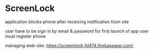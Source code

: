 # ScreenLock
application blocks phone after receiving notification from site

user have to be sign in by email & password
for first launch of app user must register phone

managing web-site: https://screenlock-fd474.firebaseapp.com/
